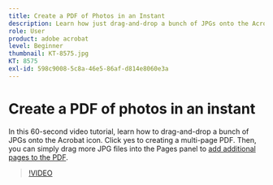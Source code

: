 ```yaml
---
title: Create a PDF of Photos in an Instant
description: Learn how just drag-and-drop a bunch of JPGs onto the Acrobat icon to create a PDF
role: User
product: adobe acrobat
level: Beginner
thumbnail: KT-8575.jpg
KT: 8575
exl-id: 598c9008-5c8a-46e5-86af-d814e8060e3a
---
```

# Create a PDF of photos in an instant

In this 60-second video tutorial, learn how to drag-and-drop a bunch of JPGs onto the Acrobat icon. Click yes to creating a multi-page PDF. Then, you can simply drag more JPG files into the Pages panel to [add additional pages to the PDF](https://www.adobe.com/acrobat/online/add-pages-to-pdf.html).

>[!VIDEO](https://video.tv.adobe.com/v/336365?quality=12&learn=on&hidetitle=true)
